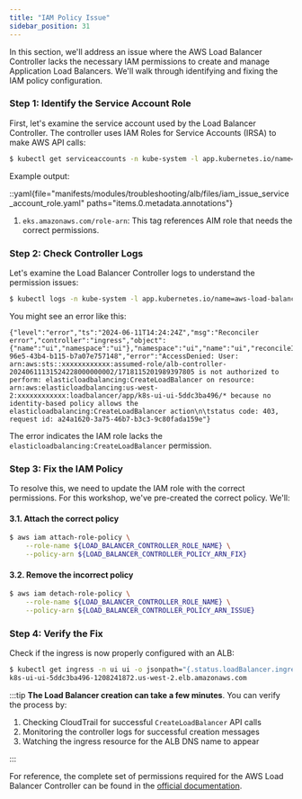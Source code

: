 ```yaml
---
title: "IAM Policy Issue"
sidebar_position: 31
---
```


In this section, we'll address an issue where the AWS Load Balancer Controller lacks the necessary IAM permissions to create and manage Application Load Balancers. We'll walk through identifying and fixing the IAM policy configuration.

### Step 1: Identify the Service Account Role

First, let's examine the service account used by the Load Balancer Controller. The controller uses IAM Roles for Service Accounts (IRSA) to make AWS API calls:

```bash
$ kubectl get serviceaccounts -n kube-system -l app.kubernetes.io/name=aws-load-balancer-controller -o yaml
```

Example output:

::yaml{file="manifests/modules/troubleshooting/alb/files/iam_issue_service_account_role.yaml" paths="items.0.metadata.annotations"}

1. `eks.amazonaws.com/role-arn`: This tag references AIM role that needs the correct permissions.

### Step 2: Check Controller Logs

Let's examine the Load Balancer Controller logs to understand the permission issues:

```bash
$ kubectl logs -n kube-system -l app.kubernetes.io/name=aws-load-balancer-controller
```

You might see an error like this:

```text
{"level":"error","ts":"2024-06-11T14:24:24Z","msg":"Reconciler error","controller":"ingress","object":{"name":"ui","namespace":"ui"},"namespace":"ui","name":"ui","reconcileID":"49d27bbb-96e5-43b4-b115-b7a07e757148","error":"AccessDenied: User: arn:aws:sts::xxxxxxxxxxxx:assumed-role/alb-controller-20240611131524228000000002/1718115201989397805 is not authorized to perform: elasticloadbalancing:CreateLoadBalancer on resource: arn:aws:elasticloadbalancing:us-west-2:xxxxxxxxxxxx:loadbalancer/app/k8s-ui-ui-5ddc3ba496/* because no identity-based policy allows the elasticloadbalancing:CreateLoadBalancer action\n\tstatus code: 403, request id: a24a1620-3a75-46b7-b3c3-9c80fada159e"}
```

The error indicates the IAM role lacks the `elasticloadbalancing:CreateLoadBalancer` permission.

### Step 3: Fix the IAM Policy

To resolve this, we need to update the IAM role with the correct permissions. For this workshop, we've pre-created the correct policy. We'll:

#### 3.1. Attach the correct policy

```bash
$ aws iam attach-role-policy \
    --role-name ${LOAD_BALANCER_CONTROLLER_ROLE_NAME} \
    --policy-arn ${LOAD_BALANCER_CONTROLLER_POLICY_ARN_FIX}
```

#### 3.2. Remove the incorrect policy

```bash
$ aws iam detach-role-policy \
    --role-name ${LOAD_BALANCER_CONTROLLER_ROLE_NAME} \
    --policy-arn ${LOAD_BALANCER_CONTROLLER_POLICY_ARN_ISSUE}
```

### Step 4: Verify the Fix

Check if the ingress is now properly configured with an ALB:

```bash timeout=600 hook=fix-5 hookTimeout=600
$ kubectl get ingress -n ui ui -o jsonpath="{.status.loadBalancer.ingress[*].hostname}{'\n'}"
k8s-ui-ui-5ddc3ba496-1208241872.us-west-2.elb.amazonaws.com
```

:::tip
**The Load Balancer creation can take a few minutes**. You can verify the process by:

1. Checking CloudTrail for successful `CreateLoadBalancer` API calls
2. Monitoring the controller logs for successful creation messages
3. Watching the ingress resource for the ALB DNS name to appear

:::

For reference, the complete set of permissions required for the AWS Load Balancer Controller can be found in the [official documentation](https://kubernetes-sigs.github.io/aws-load-balancer-controller/v2.4/deploy/installation/#setup-iam-manually).
